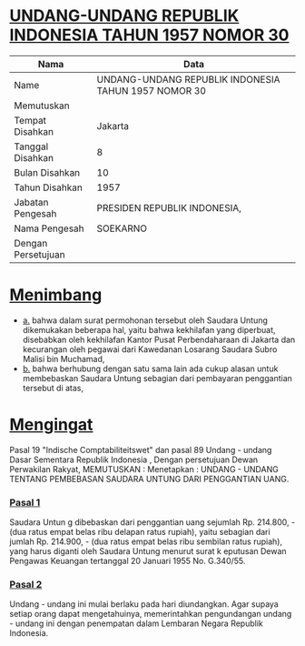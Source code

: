 # [UNDANG-UNDANG REPUBLIK INDONESIA TAHUN 1957 NOMOR 30](http://example.org/legal/document/uu/1957/30)

| Nama | Data |
| ------ | ----- |
|Name|UNDANG-UNDANG REPUBLIK INDONESIA TAHUN 1957 NOMOR 30|
|Memutuskan||
|Tempat Disahkan|Jakarta|
|Tanggal Disahkan|8|
|Bulan Disahkan|10|
|Tahun Disahkan|1957|
|Jabatan Pengesah|PRESIDEN REPUBLIK INDONESIA,|
|Nama Pengesah|SOEKARNO|
|Dengan Persetujuan||
# [Menimbang](http://example.org/legal/document/uu/1957/30/menimbang)

* [a.](http://example.org/legal/document/uu/1957/30/menimbang/point/a) bahwa dalam surat permohonan tersebut oleh Saudara Untung dikemukakan beberapa hal, yaitu bahwa kekhilafan yang diperbuat, disebabkan oleh kekhilafan Kantor Pusat Perbendaharaan di Jakarta dan kecurangan oleh pegawai dari Kawedanan Losarang Saudara Subro Malisi bin Muchamad,
* [b.](http://example.org/legal/document/uu/1957/30/menimbang/point/b) bahwa berhubung dengan satu sama lain ada cukup alasan untuk membebaskan Saudara Untung sebagian dari pembayaran penggantian tersebut di atas,
# [Mengingat](http://example.org/legal/document/uu/1957/30/mengingat)
Pasal 19 "Indische Comptabiliteitswet" dan pasal 89 Undang - undang Dasar Sementara Republik Indonesia , Dengan persetujuan Dewan Perwakilan Rakyat, MEMUTUSKAN : Menetapkan : UNDANG - UNDANG TENTANG PEMBEBASAN SAUDARA UNTUNG DARI PENGGANTIAN UANG.

### [Pasal 1](http://example.org/legal/document/uu/1957/30/pasal/0001)
Saudara Untun g dibebaskan dari penggantian uang sejumlah Rp. 214.800, - (dua ratus empat belas ribu delapan ratus rupiah), yaitu sebagian dari jumlah Rp. 214.900, - (dua ratus empat belas ribu sembilan ratus rupiah), yang harus diganti oleh Saudara Untung menurut surat k eputusan Dewan Pengawas Keuangan tertanggal 20 Januari 1955 No. G.340/55.


### [Pasal 2](http://example.org/legal/document/uu/1957/30/pasal/0002)
Undang - undang ini mulai berlaku pada hari diundangkan. Agar supaya setiap orang dapat mengetahuinya, memerintahkan pengundangan undang - undang ini dengan penempatan dalam Lembaran Negara Republik Indonesia.
